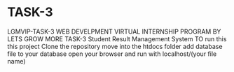 # TASK-3
LGMVIP-TASK-3 WEB DEVELPMENT VIRTUAL INTERNSHIP PROGRAM BY LETS GROW MORE  TASK-3 Student Result Management System  TO run this this project  Clone the repository move into the htdocs folder add database file to your database open your browser and run with localhost/(your file name)
